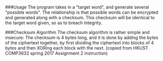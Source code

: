 ###Usage
The program takes in a "target word", and generate several "possible words". The relationship is that possible words can be encrypted and generated along with a checksum. This checksum will be identical to the target word given, so as to breach Integrity.

###Checksum Algorithm
The checksum algorithm is rather simple and insecure: The checksum is 4 bytes long, and it is done by adding the bytes of the ciphertext together, by first dividing the ciphertext into blocks of 4 bytes and then XORing each block with the next. (copied from HKUST COMP3632 spring 2017 Assignment 2 instruction)

